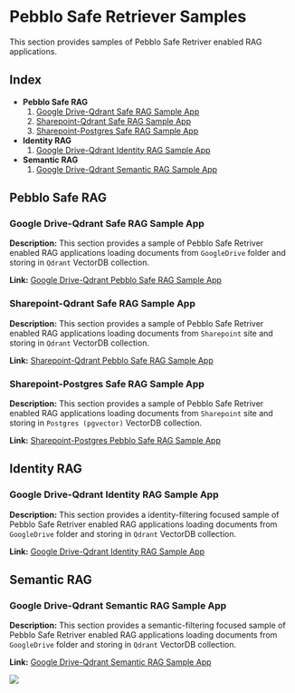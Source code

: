 # Pebblo Safe Retriever Samples

This section provides samples of Pebblo Safe Retriver enabled RAG applications.

## Index

- **Pebblo Safe RAG**
    1. [Google Drive-Qdrant Safe RAG Sample App](#google-drive-qdrant-safe-rag-sample-app)
    2. [Sharepoint-Qdrant Safe RAG Sample App](#sharepoint-qdrant-safe-rag-sample-app)
    3. [Sharepoint-Postgres Safe RAG Sample App](#sharepoint-postgres-safe-rag-sample-app)
- **Identity RAG**
    1. [Google Drive-Qdrant Identity RAG Sample App](#google-drive-qdrant-identity-rag-sample-app)
- **Semantic RAG**
    1. [Google Drive-Qdrant Semantic RAG Sample App](#google-drive-qdrant-semantic-rag-sample-app)

## Pebblo Safe RAG

### Google Drive-Qdrant Safe RAG Sample App

**Description:**
This section provides a sample of Pebblo Safe Retriver enabled RAG applications loading documents from `GoogleDrive` folder and storing in `Qdrant` VectorDB collection.

**Link:**
[Google Drive-Qdrant Pebblo Safe RAG Sample App](https://github.com/daxa-ai/pebblo/tree/main/pebblo_saferetriever/langchain/pebblo-saferag/googledrive-qdrant)

### Sharepoint-Qdrant Safe RAG Sample App

**Description:**
This section provides a sample of Pebblo Safe Retriver enabled RAG applications loading documents from `Sharepoint` site and storing in `Qdrant` VectorDB collection.

**Link:**
[Sharepoint-Qdrant Pebblo Safe RAG Sample App](https://github.com/daxa-ai/pebblo/tree/main/pebblo_saferetriever/langchain/pebblo-saferag/sharepoint-qdrant)

### Sharepoint-Postgres Safe RAG Sample App

**Description:**
This section provides a sample of Pebblo Safe Retriver enabled RAG applications loading documents from `Sharepoint` site and storing in `Postgres (pgvector)` VectorDB collection.

**Link:**
[Sharepoint-Postgres Pebblo Safe RAG Sample App](https://github.com/daxa-ai/pebblo/tree/main/pebblo_saferetriever/langchain/pebblo-saferag/sharepoint-postgres)

## Identity RAG

### Google Drive-Qdrant Identity RAG Sample App

**Description:**
This section provides a identity-filtering focused sample of Pebblo Safe Retriver enabled RAG applications loading documents from `GoogleDrive` folder and storing in `Qdrant` VectorDB collection.

**Link:**
[Google Drive-Qdrant Identity RAG Sample App](https://github.com/daxa-ai/pebblo/tree/main/pebblo_saferetriever/langchain/identity-rag/googledrive-qdrant)

## Semantic RAG

### Google Drive-Qdrant Semantic RAG Sample App

**Description:**
This section provides a semantic-filtering focused sample of Pebblo Safe Retriver enabled RAG applications loading documents from `GoogleDrive` folder and storing in `Qdrant` VectorDB collection.

**Link:**
[Google Drive-Qdrant Semantic RAG Sample App](https://github.com/daxa-ai/pebblo/tree/main/pebblo_saferetriever/langchain/semantic-rag/googledrive-qdrant)

<img referrerpolicy="no-referrer-when-downgrade" src="https://static.scarf.sh/a.png?x-pxid=bea40d19-c5e8-4cee-ad9f-26c124996bb3" />
